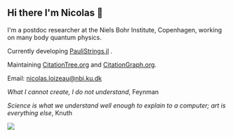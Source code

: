## Hi there I'm Nicolas 👋
I'm a postdoc researcher at the Niels Bohr Institute, Copenhagen, working on many body quantum physics.

Currently developing [PauliStrings.jl](https://github.com/nicolasloizeau/PauliStrings.jl) .

Maintaining [CitationTree.org](https://www.citationtree.org) and [CitationGraph.org](https://www.citationgraph.org).

Email: nicolas.loizeau@nbi.ku.dk

*What I cannot create, I do not understand*, Feynman

*Science is what we understand well enough to explain to a computer; art is everything else*, Knuth


![](https://github-readme-stats.vercel.app/api/top-langs/?username=nicolasloizeau&&hide=M4,Jupyter+Notebook&layout=compact )

